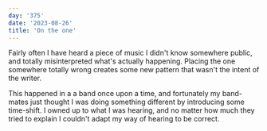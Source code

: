 ```yaml
---
day: '375'
date: '2023-08-26'
title: 'On the one'
---
```


Fairly often I have heard a piece of music I didn't know somewhere public, and totally misinterpreted what's actually happening. Placing the one somewhere totally wrong creates some new pattern that wasn't the intent of the writer.

This happened in a a band once upon a time, and fortunately my band-mates just thought I was doing something different by introducing some time-shift. I owned up to what I was hearing, and no matter how much they tried to explain I couldn't adapt my way of hearing to be correct.
